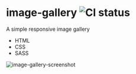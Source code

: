# image-gallery ![CI status](https://img.shields.io/badge/style-flat-green.svg?longCache=true&style=flat)
A simple responsive image gallery

- HTML
- CSS
- SASS

![image-gallery-screenshot](https://user-images.githubusercontent.com/34710484/37106068-a1269774-2252-11e8-8941-8c8cad87fe30.jpg)
